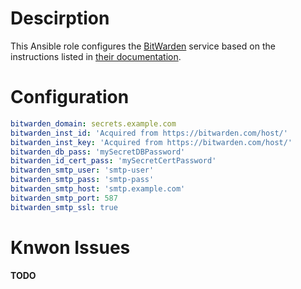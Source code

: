 # Descirption

This Ansible role configures the [BitWarden]() service based on the instructions listed in [their documentation](https://help.bitwarden.com/article/install-on-premise/#manual-docker-installations).

# Configuration

```yaml
bitwarden_domain: secrets.example.com
bitwarden_inst_id: 'Acquired from https://bitwarden.com/host/'
bitwarden_inst_key: 'Acquired from https://bitwarden.com/host/'
bitwarden_db_pass: 'mySecretDBPassword'
bitwarden_id_cert_pass: 'mySecretCertPassword'
bitwarden_smtp_user: 'smtp-user'
bitwarden_smtp_pass: 'smtp-pass'
bitwarden_smtp_host: 'smtp.example.com'
bitwarden_smtp_port: 587
bitwarden_smtp_ssl: true
```

# Knwon Issues

__TODO__
